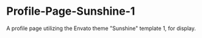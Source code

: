 # Profile-Page-Sunshine-1
A profile page utilizing the Envato theme "Sunshine" template 1, for display.
